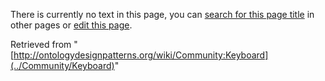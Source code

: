There is currently no text in this page, you can [search for this page title](http://ontologydesignpatterns.org/wiki/Special:Search/Keyboard "Special:Search/Keyboard") in other pages or [edit this page](http://ontologydesignpatterns.org/wiki/index.php?title=Community:Keyboard&action=edit "http://ontologydesignpatterns.org/wiki/index.php?title=Community:Keyboard&action=edit").






Retrieved from "[http://ontologydesignpatterns.org/wiki/Community:Keyboard](../Community/Keyboard)"